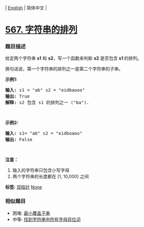 | [English](README_EN.md) | 简体中文 |

# [567. 字符串的排列](https://leetcode-cn.com/problems/permutation-in-string)
 ### 题目描述
<p>给定两个字符串&nbsp;<strong>s1</strong>&nbsp;和&nbsp;<strong>s2</strong>，写一个函数来判断 <strong>s2</strong> 是否包含 <strong>s1&nbsp;</strong>的排列。</p>

<p>换句话说，第一个字符串的排列之一是第二个字符串的子串。</p>

<p><strong>示例1:</strong></p>

<pre>
<strong>输入: </strong>s1 = &quot;ab&quot; s2 = &quot;eidbaooo&quot;
<strong>输出: </strong>True
<strong>解释:</strong> s2 包含 s1 的排列之一 (&quot;ba&quot;).
</pre>

<p>&nbsp;</p>

<p><strong>示例2:</strong></p>

<pre>
<strong>输入: </strong>s1= &quot;ab&quot; s2 = &quot;eidboaoo&quot;
<strong>输出:</strong> False
</pre>

<p>&nbsp;</p>

<p><strong>注意：</strong></p>

<ol>
	<li>输入的字符串只包含小写字母</li>
	<li>两个字符串的长度都在 [1, 10,000] 之间</li>
</ol>

**标签:**  [双指针](https://leetcode-cn.com/tag/two-pointers) [None](https://leetcode-cn.com/tag/sliding-window) 
 ### 相似题目
- 困难:	[最小覆盖子串](https://leetcode-cn.com/problems/minimum-window-substring) 
- 中等:	[找到字符串中所有字母异位词](https://leetcode-cn.com/problems/find-all-anagrams-in-a-string) 
